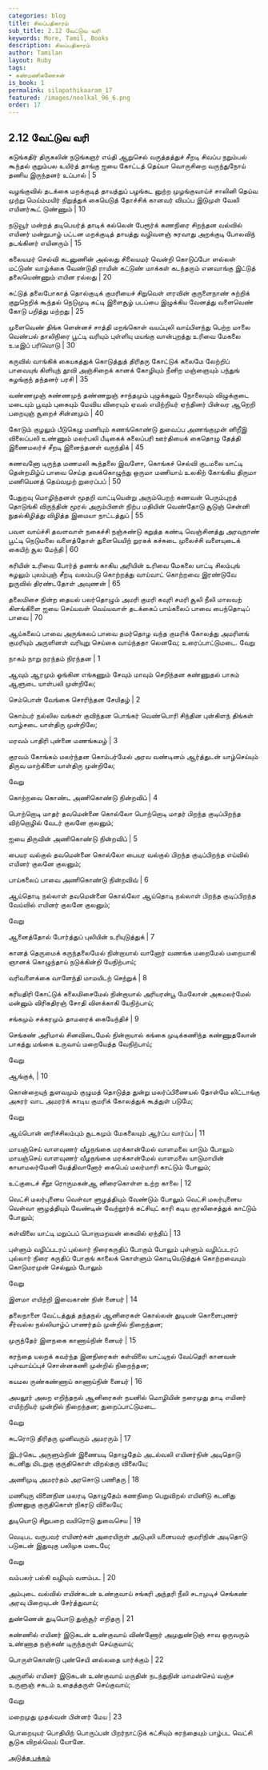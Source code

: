 ```yaml
---
categories: blog
title: சிலப்பதிகாரம்
sub_title: 2.12 வேட்டுவ வரி
keywords: More, Tamil, Books
description: சிலப்பதிகாரம்
author: Tamilan
layout: Ruby
tags:
- கண்மணிகணேசன்
is_book: 1
permalink: silapathikaaram_17
featured: /images/noolkal_96_6.png
order: 17
---
```



## 2.12 வேட்டுவ வரி

கடுங்கதிர் திருகலின் நடுங்கஞர் எய்தி ஆறுசெல் வருத்தத்துச் சீறடி சிவப்ப நறும்பல் கூந்தல் குறும்பல உயிர்த் தாங்கு ஐயை கோட்டத் தெய்யா வொருசிறை வருந்துநோய் தணிய இருந்தனர் உப்பால் | 5

வழங்குவில் தடக்கை மறக்குடித் தாயத்துப் பழங்கட னுற்ற முழங்குவாய்ச் சாலினி தெய்வ முற்று மெய்ம்மயிர் நிறுத்துக் கையெடுத் தோச்சிக் கானவர் வியப்ப இடுமுள் வேலி எயினர்கூட் டுண்ணும் | 10

நடுவூர் மன்றத் தடிபெயர்த் தாடிக் கல்லென் பேரூர்க் கணநிரை சிறந்தன வல்வில் எயினர் மன்றுபாழ் பட்டன மறக்குடித் தாயத்து வழிவளஞ் சுரவாது அறக்குடி போலவிந் தடங்கினர் எயினரும் | 15

கலையமர் செல்வி கடனுணின் அல்லது சிலையமர் வென்றி கொடுப்போ ளல்லள் மட்டுண் வாழ்க்கை வேண்டுதி ராயின் கட்டுண் மாக்கள் கடந்தரும் எனவாங்கு இட்டுத் தலையெண்ணும் எயின ரல்லது | 20

சுட்டுத் தலைபோகாத் தொல்குடிக் குமரியைச் சிறுவெள் ளரவின் குருளைநாண் சுற்றிக் குறுநெறிக் கூந்தல் நெடுமுடி கட்டி இளைசூழ் படப்பை இழுக்கிய வேனத்து வளைவெண் கோடு பறித்து மற்றது | 25

முளைவெண் திங்க ளென்னச் சாத்தி மறங்கொள் வயப்புலி வாய்பிளந்து பெற்ற மாலை வெண்பல் தாலிநிரை பூட்டி வரியும் புள்ளியு மயங்கு வான்புறத்து உரிவை மேகலை உடீஇப் பரிவொடு | 30

கருவில் வாங்கிக் கையகத்துக் கொடுத்துத் திரிதரு கோட்டுக் கலைமே லேற்றிப் பாவையுங் கிளியுந் தூவி அஞ்சிறைக் கானக் கோழியும் நீனிற மஞ்ஞையும் பந்துங் கழங்குந் தந்தனர் பரசி | 35

வண்ணமுஞ் சுண்ணமுந் தண்ணறுஞ் சாந்தமும் புழுக்கலும் நோலையும் விழுக்குடை மடையும் பூவும் புகையும் மேவிய விரையும் ஏவல் எயிற்றியர் ஏந்தினர் பின்வர ஆறெறி பறையுஞ் சூறைச் சின்னமும் | 40

கோடும் குழலும் பீடுகெழு மணியும் கணங்கொண்டு துவைப்ப அணங்குமுன் னிறீஇ விலைப்பலி உண்ணும் மலர்பலி பீடிகைக் கலைப்பரி ஊர்தியைக் கைதொழு தேத்தி இணைமலர்ச் சீறடி இனைந்தனள் வருந்திக் | 45

கணவனோ டிருந்த மணமலி கூந்தலை இவளோ, கொங்கச் செல்வி குடமலை யாட்டி தென்றமிழ்ப் பாவை செய்த தவக்கொழுந்து ஒருமா மணியாய் உலகிற் கோங்கிய திருமா மணியெனத் தெய்வமுற் றுரைப்பப் | 50

பேதுறவு மொழிந்தனள் மூதறி வாட்டியென்று அரும்பெறற் கணவன் பெரும்புறத் தொடுங்கி விருந்தின் மூரல் அரும்பினள் நிற்ப மதியின் வெண்தோடு சூடுஞ் சென்னி நுதல்கிழித்து விழித்த இமையா நாட்டத்துப் | 55

பவள வாய்ச்சி தவளவாள் நகைச்சி நஞ்சுண்டு கறுத்த கண்டி வெஞ்சினத்து அரவுநாண் பூட்டி நெடுமலை வளைத்தோள் துளையெயிற் றுரகக் கச்சுடை முலைச்சி வளையுடைக் கையிற் சூல மேந்தி | 60

கரியின் உரிவை போர்த் தணங் காகிய அரியின் உரிவை மேகலை யாட்டி சிலம்புங் கழலும் புலம்புஞ் சீறடி வலம்படு கொற்றத்து வாய்வாட் கொற்றவை இரண்டுவே றுருவில் திரண்டதோள் அவுணன் | 65

தலைமிசை நின்ற தையல் பலர்தொழும் அமரி குமரி கவுரி சமரி சூலி நீலி மாலவற் கிளங்கிளை ஐயை செய்யவள் வெய்யவாள் தடக்கைப் பாய்கலைப் பாவை பைந்தொடிப் பாவை | 70

ஆய்கலைப் பாவை அருங்கலப் பாவை தமர்தொழ வந்த குமரிக் கோலத்து அமரிளங் குமரியும் அருளினள் வரியுறு செய்கை வாய்ந்ததா லெனவே; உரைப்பாட்டுமடை. வேறு

நாகம் நாறு நரந்தம் நிரந்தன | 1

ஆவும் ஆரமும் ஓங்கின எங்கணும் சேவும் மாவும் செறிந்தன கண்ணுதல் பாகம் ஆளுடை யாள்பலி முன்றிலே;

செம்பொன் வேங்கை சொரிந்தன சேயிதழ் | 2

கொம்பர் நல்லில வங்கள் குவிந்தன பொங்கர் வெண்பொரி சிந்தின புன்கிளந் திங்கள் வாழ்சடை யாள்திரு முன்றிலே;

மரவம் பாதிரி புன்னை மணங்கமழ் | 3

குரவம் கோங்கம் மலர்ந்தன கொம்பர்மேல் அரவ வண்டினம் ஆர்த்துடன் யாழ்செய்யும் திருவ மாற்கிளை யாள்திரு முன்றிலே;

வேறு

கொற்றவை கொண்ட அணிகொண்டு நின்றவிப் | 4

பொற்றொடி மாதர் தவமென்னை கொல்லோ பொற்றொடி மாதர் பிறந்த குடிப்பிறந்த விற்றொழில் வேடர் குலனே குலனும்;

ஐயை திருவின் அணிகொண்டு நின்றவிப் | 5

பையர வல்குல் தவமென்னை கொல்லோ பையர வல்குல் பிறந்த குடிப்பிறந்த எய்வில் எயினர் குலனே குலனும்;

பாய்கலைப் பாவை அணிகொண்டு நின்றவிவ் | 6

ஆய்தொடி நல்லாள் தவமென்னை கொல்லோ ஆய்தொடி நல்லாள் பிறந்த குடிப்பிறந்த வேய்வில் எயினர் குலனே குலனும்;

வேறு

ஆனைத்தோல் போர்த்துப் புலியின் உரியுடுத்துக் | 7

கானத் தெருமைக் கருந்தலைமேல் நின்றாயால் வானோர் வணங்க மறைமேல் மறையாகி ஞானக் கொழுந்தாய் நடுக்கின்றி யேநிற்பாய்;

வரிவளைக்கை வாளேந்தி மாமயிடற் செற்றுக் | 8

கரியதிரி கோட்டுக் கலைமிசைமேல் நின்றாயால் அரியரன்பூ மேலோன் அகமலர்மேல் மன்னும் விரிகதிரஞ் சோதி விளக்காகி யேநிற்பாய்;

சங்கமும் சக்கரமும் தாமரைக் கையேந்திச் | 9

செங்கண் அரிமால் சினவிடைமேல் நின்றாயால் கங்கை முடிக்கணிந்த கண்ணுதலோன் பாகத்து மங்கை உருவாய் மறையேத்த வேநிற்பாய்;

வேறு

ஆங்குக், | 10

கொன்றையுந் துளவமும் குழுமத் தொடுத்த துன்று மலர்ப்பிணையல் தோள்மே லிட்டாங்கு அசுரர் வாட அமரர்க் காடிய குமரிக் கோலத்துக் கூத்துள் படுமே;

வேறு

ஆய்பொன் னரிச்சிலம்பும் சூடகமும் மேகலையும் ஆர்ப்ப வார்ப்ப | 11

மாயஞ்செய் வாளவுணர் வீழநங்கை மரக்கான்மேல் வாளமலை யாடும் போலும் மாயஞ்செய் வாளவுணர் வீழநங்கை மரக்கான்மேல் வாளமலை யாடுமாயின் காயாமலர்மேனி யேத்திவானோர் கைபெய் மலர்மாரி காட்டும் போலும்;

உட்குடைச் சீறூ ரொருமகன்ஆ னிரைகொள்ள உற்ற காலை | 12

வெட்சி மலர்புனைய வெள்வா ளுழத்தியும் வேண்டும் போலும் வெட்சி மலர்புனைய வெள்வா ளுழத்தியும் வேண்டின் வேற்றூர்க் கட்சியுட் காரி கடிய குரலிசைத்துக் காட்டும் போலும்;

கள்விலை யாட்டி மறுப்பப் பொறாமறவன் கைவில் ஏந்திப் | 13

புள்ளும் வழிப்படரப் புல்லார் நிரைகருதிப் போகும் போலும் புள்ளும் வழிப்படரப் புல்லார் நிரை கருதிப் போகுங் காலைக் கொள்ளும் கொடியெடுத்துக் கொற்றவையும் கொடுமரமுன் செல்லும் போலும்

வேறு

இளமா எயிற்றி இவைகாண் நின் னையர் | 14

தலைநாளை வேட்டத்துத் தந்தநல் ஆனிரைகள் கொல்லன் துடியன் கொளைபுணர் சீர்வல்ல நல்லியாழ்ப் பாணர்தம் முன்றில் நிறைந்தன;

முருந்தேர் இளநகை காணாய்நின் னையர் | 15

கரந்தை யலறக் கவர்ந்த இனநிரைகள் கள்விலை யாட்டிநல் வேய்தெரி கானவன் புள்வாய்ப்புச் சொன்னகணி முன்றில் நிறைந்தன;

கயமல ருண்கண்ணாய் காணாய்நின் னையர் | 16

அயலூர் அலற எறிந்தநல் ஆனிரைகள் நயனில் மொழியின் நரைமுது தாடி எயினர் எயிற்றியர் முன்றில் நிறைந்தன; துறைப்பாட்டுமடை.

வேறு

சுடரொடு திரிதரு முனிவரும் அமரரும் | 17

இடர்கெட அருளும்நின் இணையடி தொழுதேம் அடல்வலி எயினர்நின் அடிதொடு கடனிது மிடறுகு குருதிகொள் விறல்தரு விலையே;

அணிமுடி அமரர்தம் அரசொடு பணிதரு | 18

மணியுரு வினைநின மலரடி தொழுதேம் கணநிறை பெறுவிறல் எயினிடு கடனிது நிணனுகு குருதிகொள் நிகரடு விலையே;

துடியொடு சிறுபறை வயிரொடு துவைசெய | 19

வெடிபட வருபவர் எயினர்கள் அரையிருள் அடுபுலி யனையவர் குமரிநின் அடிதொடு படுகடன் இதுவுகு பலிமுக மடையே;

வேறு

வம்பலர் பல்கி வழியும் வளம்பட | 20

அம்புடை வல்வில் எயின்கடன் உண்குவாய் சங்கரி அந்தரி நீலி சடாமுடிச் செங்கண் அரவு பிறையுடன் சேர்த்துவாய்;

துண்ணென் துடியொடு துஞ்சூர் எறிதரு | 21

கண்ணில் எயினர் இடுகடன் உண்குவாய் விண்ணோர் அமுதுண்டுஞ் சாவ ஒருவரும் உண்ணாத நஞ்சுண் டிருந்தருள் செய்குவாய்;

பொருள்கொண்டு புண்செயி னல்லதை யார்க்கும் | 22

அருளில் எயினர் இடுகடன் உண்குவாய் மருதின் நடந்துநின் மாமன்செய் வஞ்ச உருளுஞ் சகடம் உதைத்தருள் செய்குவாய்;

வேறு

மறைமுது முதல்வன் பின்னர் மேய | 23

பொறையுயர் பொதியிற் பொருப்பன் பிறர்நாட்டுக் கட்சியும் கரந்தையும் பாழ்பட வெட்சி சூடுக விறல்வெய் யோனே.

[அடுத்த பக்கம்](silapathikaaram_18)
